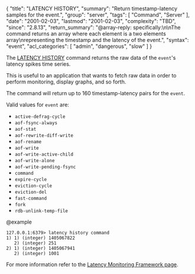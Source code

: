 {
  "title": "LATENCY HISTORY",
  "summary": "Return timestamp-latency samples for the event.",
  "group": "server",
  "tags": [
    "Command",
    "Server"
  ],
  "date": "2001-02-03",
  "lastmod": "2001-02-03",
  "complexity": "TBD",
  "since": "2.8.13",
  "return_summary": "@array-reply: specifically:\n\nThe command returns an array where each element is a two elements array\nrepresenting the timestamp and the latency of the event.",
  "syntax": "event",
  "acl_categories": [
    "admin",
    "dangerous",
    "slow"
  ]
}

The [LATENCY HISTORY](/commands/latency-history) command returns the raw data of the `event`'s latency spikes time series.

This is useful to an application that wants to fetch raw data in order to perform monitoring, display graphs, and so forth.

The command will return up to 160 timestamp-latency pairs for the `event`.

Valid values for `event` are:
* `active-defrag-cycle`
* `aof-fsync-always`
* `aof-stat`
* `aof-rewrite-diff-write`
* `aof-rename`
* `aof-write`
* `aof-write-active-child`
* `aof-write-alone`
* `aof-write-pending-fsync`
* `command`
* `expire-cycle`
* `eviction-cycle`
* `eviction-del`
* `fast-command`
* `fork`
* `rdb-unlink-temp-file`

@example

```
127.0.0.1:6379> latency history command
1) 1) (integer) 1405067822
   2) (integer) 251
2) 1) (integer) 1405067941
   2) (integer) 1001
```

For more information refer to the [Latency Monitoring Framework page][lm].

[lm]: /topics/latency-monitor

